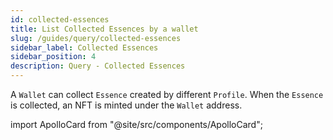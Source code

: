 ```yaml
---
id: collected-essences
title: List Collected Essences by a wallet
slug: /guides/query/collected-essences
sidebar_label: Collected Essences
sidebar_position: 4
description: Query - Collected Essences
---
```


A `Wallet` can collect `Essence` created by different `Profile`. When the `Essence` is collected, an NFT is minted under the `Wallet` address.

import ApolloCard from "@site/src/components/ApolloCard";

<ApolloCard queryName="getCollectedEssencesByAddressEVM" />
